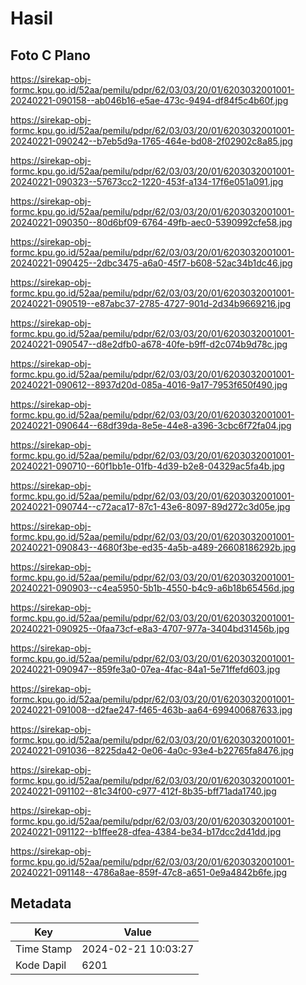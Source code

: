 # Hasil

## Foto C Plano

https://sirekap-obj-formc.kpu.go.id/52aa/pemilu/pdpr/62/03/03/20/01/6203032001001-20240221-090158--ab046b16-e5ae-473c-9494-df84f5c4b60f.jpg

https://sirekap-obj-formc.kpu.go.id/52aa/pemilu/pdpr/62/03/03/20/01/6203032001001-20240221-090242--b7eb5d9a-1765-464e-bd08-2f02902c8a85.jpg

https://sirekap-obj-formc.kpu.go.id/52aa/pemilu/pdpr/62/03/03/20/01/6203032001001-20240221-090323--57673cc2-1220-453f-a134-17f6e051a091.jpg

https://sirekap-obj-formc.kpu.go.id/52aa/pemilu/pdpr/62/03/03/20/01/6203032001001-20240221-090350--80d6bf09-6764-49fb-aec0-5390992cfe58.jpg

https://sirekap-obj-formc.kpu.go.id/52aa/pemilu/pdpr/62/03/03/20/01/6203032001001-20240221-090425--2dbc3475-a6a0-45f7-b608-52ac34b1dc46.jpg

https://sirekap-obj-formc.kpu.go.id/52aa/pemilu/pdpr/62/03/03/20/01/6203032001001-20240221-090519--e87abc37-2785-4727-901d-2d34b9669216.jpg

https://sirekap-obj-formc.kpu.go.id/52aa/pemilu/pdpr/62/03/03/20/01/6203032001001-20240221-090547--d8e2dfb0-a678-40fe-b9ff-d2c074b9d78c.jpg

https://sirekap-obj-formc.kpu.go.id/52aa/pemilu/pdpr/62/03/03/20/01/6203032001001-20240221-090612--8937d20d-085a-4016-9a17-7953f650f490.jpg

https://sirekap-obj-formc.kpu.go.id/52aa/pemilu/pdpr/62/03/03/20/01/6203032001001-20240221-090644--68df39da-8e5e-44e8-a396-3cbc6f72fa04.jpg

https://sirekap-obj-formc.kpu.go.id/52aa/pemilu/pdpr/62/03/03/20/01/6203032001001-20240221-090710--60f1bb1e-01fb-4d39-b2e8-04329ac5fa4b.jpg

https://sirekap-obj-formc.kpu.go.id/52aa/pemilu/pdpr/62/03/03/20/01/6203032001001-20240221-090744--c72aca17-87c1-43e6-8097-89d272c3d05e.jpg

https://sirekap-obj-formc.kpu.go.id/52aa/pemilu/pdpr/62/03/03/20/01/6203032001001-20240221-090843--4680f3be-ed35-4a5b-a489-26608186292b.jpg

https://sirekap-obj-formc.kpu.go.id/52aa/pemilu/pdpr/62/03/03/20/01/6203032001001-20240221-090903--c4ea5950-5b1b-4550-b4c9-a6b18b65456d.jpg

https://sirekap-obj-formc.kpu.go.id/52aa/pemilu/pdpr/62/03/03/20/01/6203032001001-20240221-090925--0faa73cf-e8a3-4707-977a-3404bd31456b.jpg

https://sirekap-obj-formc.kpu.go.id/52aa/pemilu/pdpr/62/03/03/20/01/6203032001001-20240221-090947--859fe3a0-07ea-4fac-84a1-5e71ffefd603.jpg

https://sirekap-obj-formc.kpu.go.id/52aa/pemilu/pdpr/62/03/03/20/01/6203032001001-20240221-091008--d2fae247-f465-463b-aa64-699400687633.jpg

https://sirekap-obj-formc.kpu.go.id/52aa/pemilu/pdpr/62/03/03/20/01/6203032001001-20240221-091036--8225da42-0e06-4a0c-93e4-b22765fa8476.jpg

https://sirekap-obj-formc.kpu.go.id/52aa/pemilu/pdpr/62/03/03/20/01/6203032001001-20240221-091102--81c34f00-c977-412f-8b35-bff71ada1740.jpg

https://sirekap-obj-formc.kpu.go.id/52aa/pemilu/pdpr/62/03/03/20/01/6203032001001-20240221-091122--b1ffee28-dfea-4384-be34-b17dcc2d41dd.jpg

https://sirekap-obj-formc.kpu.go.id/52aa/pemilu/pdpr/62/03/03/20/01/6203032001001-20240221-091148--4786a8ae-859f-47c8-a651-0e9a4842b6fe.jpg


## Metadata

| Key        | Value               |
| ---------- | ------------------- |
| Time Stamp | 2024-02-21 10:03:27 |
| Kode Dapil | 6201                |



